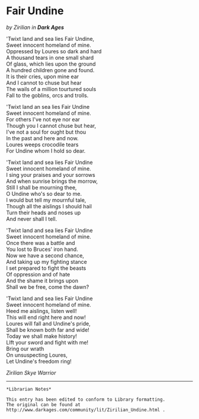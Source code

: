 # Fair Undine

_by Zirilian in **Dark Ages**_

'Twixt land and sea lies Fair Undine,  
Sweet innocent homeland of mine.  
Oppressed by Loures so dark and hard  
A thousand tears in one small shard  
Of glass, which lies upon the ground  
A hundred children gone and found.  
It is their cries, upon mine ear  
And I cannot to chuse but hear  
The wails of a million tourtured souls  
Fall to the goblins, orcs and trolls.  

'Twixt land an sea lies Fair Undine  
Sweet innocent homeland of mine.  
For others I've not eye nor ear  
Though you I cannot chuse but hear,  
I've not a soul for ought but thou  
In the past and here and now.  
Loures weeps crocodile tears  
For Undine whom I hold so dear.  

'Twixt land and sea lies Fair Undine  
Sweet innocent homeland of mine.  
I sing your praises and your sorrows  
And when sunrise brings the morrow,  
Still I shall be mourning thee,  
O Undine who's so dear to me.  
I would but tell my mournful tale,  
Though all the aislings I should hail  
Turn their heads and noses up  
And never shall I tell.  

'Twixt land and sea lies Fair Undine  
Sweet innocent homeland of mine.  
Once there was a battle and  
You lost to Bruces' iron hand.  
Now we have a second chance,  
And taking up my fighting stance  
I set prepared to fight the beasts  
Of oppression and of hate  
And the shame it brings upon  
Shall we be free, come the dawn?  

'Twixt land and sea lies Fair Undine  
Sweet innocent homeland of mine.  
Heed me aislings, listen well!  
This will end right here and now!  
Loures will fall and Undine's pride,  
Shall be known both far and wide!  
Today we shall make history!  
LIft your sword and fight with me!  
Bring our wrath  
On unsuspecting Loures,  
Let Undine's freedom ring!  

_Zirilian_
_Skye Warrior_  

***

```
*Librarian Notes*

This entry has been edited to conform to Library formatting.
The original can be found at http://www.darkages.com/community/lit/Zirilian_Undine.html .
```
